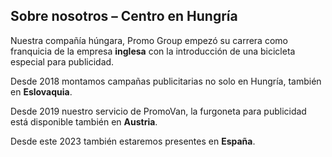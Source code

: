 ## Sobre nosotros – Centro en Hungría

Nuestra compañía húngara, Promo Group empezó su carrera como franquicia de la empresa **inglesa** con la introducción de una bicicleta especial para publicidad.

Desde 2018 montamos campañas publicitarias no solo en Hungría, también en **Eslovaquia**.

Desde 2019 nuestro servicio de PromoVan, la furgoneta para publicidad está disponible también en **Austria**.

Desde este 2023 también estaremos presentes en **España**.
